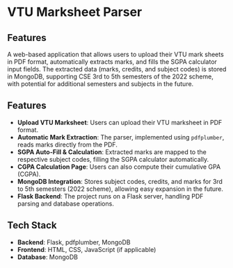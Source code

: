 # VTU Marksheet Parser

## Features

A web-based application that allows users to upload their VTU mark sheets in PDF format, automatically extracts marks, and fills the SGPA calculator input fields. The extracted data (marks, credits, and subject codes) is stored in MongoDB, supporting CSE 3rd to 5th semesters of the 2022 scheme, with potential for additional semesters and subjects in the future.

## Features

- **Upload VTU Marksheet**: Users can upload their VTU marksheet in PDF format.
- **Automatic Mark Extraction**: The parser, implemented using `pdfplumber`, reads marks directly from the PDF.
- **SGPA Auto-Fill & Calculation**: Extracted marks are mapped to the respective subject codes, filling the SGPA calculator automatically.
- **CGPA Calculation Page**: Users can also compute their cumulative GPA (CGPA).
- **MongoDB Integration**: Stores subject codes, credits, and marks for 3rd to 5th semesters (2022 scheme), allowing easy expansion in the future.
- **Flask Backend**: The project runs on a Flask server, handling PDF parsing and database operations.

## Tech Stack

- **Backend**: Flask, pdfplumber, MongoDB
- **Frontend**: HTML, CSS, JavaScript (if applicable)
- **Database**: MongoDB
